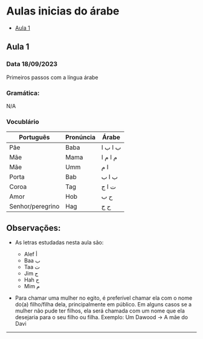 # Aulas inicias do árabe

- [Aula 1](#aula-1)

## Aula 1
### Data 18/09/2023
Primeiros passos com a língua árabe
### Gramática:
N/A

### Vocublário

| Português        | Pronúncia | Árabe    |
| ----             | ----      | ----     |
| Pãe              | Baba      | ب ا ب ا  |
| Mãe              | Mama      | م ا م ا  |
| Mãe              | Umm       | ا م      |
| Porta            | Bab       | ب ا ب    |
| Coroa            | Tag       | ت ا ج    | 
| Amor             | Hob       | ح ب      |
| Senhor/peregrino | Hag       | ح ج      |

## Observações:
* As letras estudadas nesta aula são:
    * Alef أ
    * Baa ب
    * Taa ت
    * Jim ج
    * Hah ح
    * Mim م

* Para chamar uma mulher no egito, é preferível chamar ela com o nome do(a) filho/filha dela,
principalmente em público.
Em alguns casos se a mulher não pude ter filhos, ela será chamada com um nome que ela desejaria para o seu filho ou filha.
Exemplo:
Um Dawood -> A mãe do Davi
---
